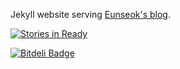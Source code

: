Jekyll website serving [Eunseok's blog](http://eshyun.github.io/).

[![Stories in Ready](https://badge.waffle.io/eshyun/eshyun.github.io.png?label=ready)](http://waffle.io/eshyun/eshyun.github.io)

[![Bitdeli Badge](https://d2weczhvl823v0.cloudfront.net/eshyun/eshyun.github.io/trend.png)](https://bitdeli.com/free "Bitdeli Badge")


